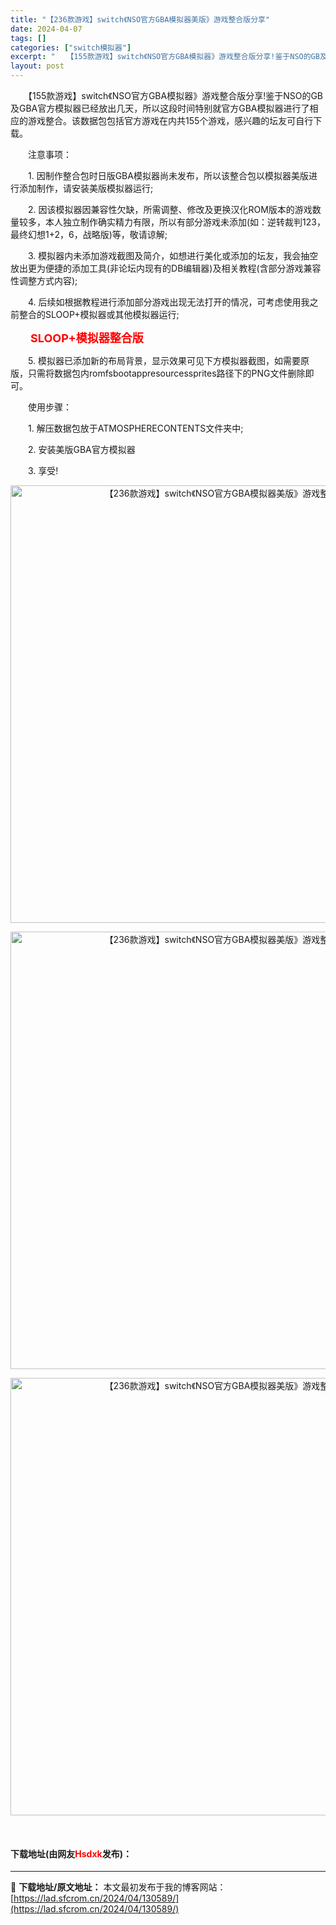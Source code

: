 ```yaml
---
title: "【236款游戏】switch《NSO官方GBA模拟器美版》游戏整合版分享"
date: 2024-04-07
tags: []
categories: ["switch模拟器"]
excerpt: "　　【155款游戏】switch《NSO官方GBA模拟器》游戏整合版分享!鉴于NSO的GB及GBA官方模拟器已经放出几天，所以这段时间特别就官方GBA模拟器进行了相应的游戏整合。该数据包包括官方游戏在内共155个游戏，感兴趣的坛友可自行下载。 　　注意事项： 　　1. 因制作整合包时日版GBA模拟器&hellip;"
layout: post
---
```


 <p>　　【155款游戏】switch《NSO官方GBA模拟器》游戏整合版分享!鉴于NSO的GB及GBA官方模拟器已经放出几天，所以这段时间特别就官方GBA模拟器进行了相应的游戏整合。该数据包包括官方游戏在内共155个游戏，感兴趣的坛友可自行下载。</p> <p>　　注意事项：</p> <p>　　1. 因制作整合包时日版GBA模拟器尚未发布，所以该整合包以模拟器美版进行添加制作，请安装美版模拟器运行;</p> <p>　　2. 因该模拟器因兼容性欠缺，所需调整、修改及更换汉化ROM版本的游戏数量较多，本人独立制作确实精力有限，所以有部分游戏未添加(如：逆转裁判123，最终幻想1+2，6，战略版)等，敬请谅解;</p> <p>　　3. 模拟器内未添加游戏截图及简介，如想进行美化或添加的坛友，我会抽空放出更为便捷的添加工具(非论坛内现有的DB编辑器)及相关教程(含部分游戏兼容性调整方式内容);</p> <p>　　4. 后续如根据教程进行添加部分游戏出现无法打开的情况，可考虑使用我之前整合的SLOOP+模拟器或其他模拟器运行;</p> <p>　<strong><span style="font-size:18px;">　<span style="color:#FF0000;">SLOOP+模拟器整合版</span></span></strong></p> <p>　　5. 模拟器已添加新的布局背景，显示效果可见下方模拟器截图，如需要原版，只需将数据包内romfsbootappresourcessprites路径下的PNG文件删除即可。</p> <p>　　使用步骤：</p> <p>　　1. 解压数据包放于ATMOSPHERECONTENTS文件夹中;</p> <p>　　2. 安装美版GBA官方模拟器</p> <p>　　3. 享受!</p> <div> <p align="center"><img align="" border="0" src="https://lad.sfcrom.cn/wp-content/uploads/2024/04/20240407_66121f4f55212.webp" width="700" alt="【236款游戏】switch《NSO官方GBA模拟器美版》游戏整合版分享" /></p> <p align="center"><img align="" border="0" src="https://lad.sfcrom.cn/wp-content/uploads/2024/04/20240407_66121f4facb44.webp" width="700" alt="【236款游戏】switch《NSO官方GBA模拟器美版》游戏整合版分享" /></p> <p align="center"><img align="" border="0" src="https://lad.sfcrom.cn/wp-content/uploads/2024/04/20240407_66121f5010e9c.webp" width="700" alt="【236款游戏】switch《NSO官方GBA模拟器美版》游戏整合版分享" /></p></div> <p>&nbsp;</p> <p><h4>下载地址(由网友<font color="red">Hsdxk</font>发布)：</h4></p> 

---
📖 **下载地址/原文地址：** 本文最初发布于我的博客网站：[https://lad.sfcrom.cn/2024/04/130589/](https://lad.sfcrom.cn/2024/04/130589/)

